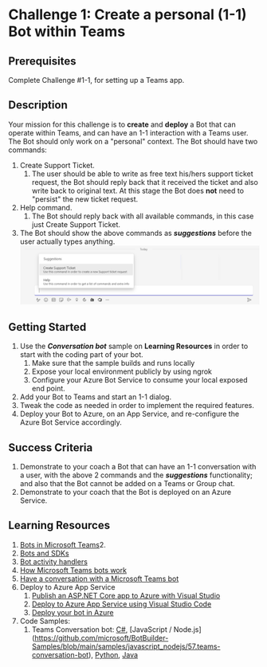 # Challenge 1: Create a personal (1-1) Bot within Teams

## Prerequisites

Complete Challenge #1-1, for setting up a Teams app.

## Description

Your mission for this challenge is to **create** and **deploy** a Bot that can operate within Teams, and can have an 1-1 interaction with a Teams user. The Bot should only work on a "personal" context.
The Bot should have two commands:

1. Create Support Ticket.
    1. The user should be able to write as free text his/hers support ticket request, the Bot should reply back that it received the ticket and also write back to original text. At this stage the Bot does **not** need to "persist" the new ticket request.
2. Help command.
    1. The Bot should reply back with all available commands, in this case just Create Support Ticket.
3. The Bot should show the above commands as ***suggestions*** before the user actually types anything.
![Commands Popup](https://github.com/LevonDX/Teams-Hack-event-March-2022/blob/main/Resources/HelpPopUp.jpg)

## Getting Started

1. Use the ***Conversation bot*** sample on **Learning Resources** in order to start with the coding part of your bot.
    1. Make sure that the sample builds and runs locally
    2. Expose your local environment publicly by using ngrok
    3. Configure your Azure Bot Service to consume your local exposed end point.
2. Add your Bot to Teams and start an 1-1 dialog.
3. Tweak the code as needed in order to implement the required features.
4. Deploy your Bot to Azure, on an App Service, and re-configure the Azure Bot Service accordingly.

## Success Criteria

1. Demonstrate to your coach a Bot that can have an 1-1 conversation with a user, with the above 2 commands and the ***suggestions*** functionality; and also that the Bot cannot be added on a Teams or Group chat.
2. Demonstrate to your coach that the Bot is deployed on an Azure Service.

## Learning Resources

1. [Bots in Microsoft Teams](https://docs.microsoft.com/en-us/microsoftteams/platform/bots/what-are-bots)2. 
3. [Bots and SDKs](https://docs.microsoft.com/en-us/microsoftteams/platform/bots/bot-features?tabs=dotnet#bots-with-the-microsoft-bot-framework)
4. [Bot activity handlers](https://docs.microsoft.com/en-us/microsoftteams/platform/bots/bot-basics?tabs=csharp)
5. [How Microsoft Teams bots work](https://docs.microsoft.com/en-us/azure/bot-service/bot-builder-basics-teams?view=azure-bot-service-4.0&tabs=csharp)
6. [Have a conversation with a Microsoft Teams bot](https://docs.microsoft.com/en-us/microsoftteams/platform/resources/bot-v3/bot-conversations/bots-conversations)
7. Deploy to Azure App Service
    1. [Publish an ASP.NET Core app to Azure with Visual Studio](https://docs.microsoft.com/en-us/aspnet/core/tutorials/publish-to-azure-webapp-using-vs?view=aspnetcore-6.0)
    2. [Deploy to Azure App Service using Visual Studio Code](https://docs.microsoft.com/en-us/azure/devops/pipelines/targets/deploy-to-azure-vscode?view=azure-devops)
    3. [Deploy your bot in Azure](https://docs.microsoft.com/en-us/azure/bot-service/bot-builder-deploy-az-cli?view=azure-bot-service-4.0&tabs=csharp%2Cuserassigned)
8. Code Samples:
    1. Teams Conversation bot: [C#](https://github.com/microsoft/BotBuilder-Samples/blob/main/samples/csharp_dotnetcore/57.teams-conversation-bot), [JavaScript / Node.js] (https://github.com/microsoft/BotBuilder-Samples/blob/main/samples/javascript_nodejs/57.teams-conversation-bot), [Python](https://github.com/microsoft/BotBuilder-Samples/blob/main/samples/python/57.teams-conversation-bot), [Java](https://github.com/microsoft/BotBuilder-Samples/blob/main/samples/java_springboot/57.teams-conversation-bot)
